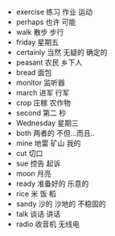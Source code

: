 * exercise 练习 作业 运动
* perhaps 也许 可能
* walk 散步 步行
* friday 星期五
* certainly 当然 无疑的 确定的
* peasant 农民 乡下人
* bread 面包
* monitor 监听器
* march 进军 行军
* crop 庄稼 农作物
* second 第二 秒
* Wednesday 星期三
* both 两者的 不但...而且..
* mine 地雷 矿山 我的 
* cut 切口
* sue 控告 起诉
* moon 月亮
* ready 准备好的 乐意的
* rice 米 饭 稻
* sandy 沙的 沙地的 不稳固的
* talk 谈话 讲话
* radio 收音机 无线电






